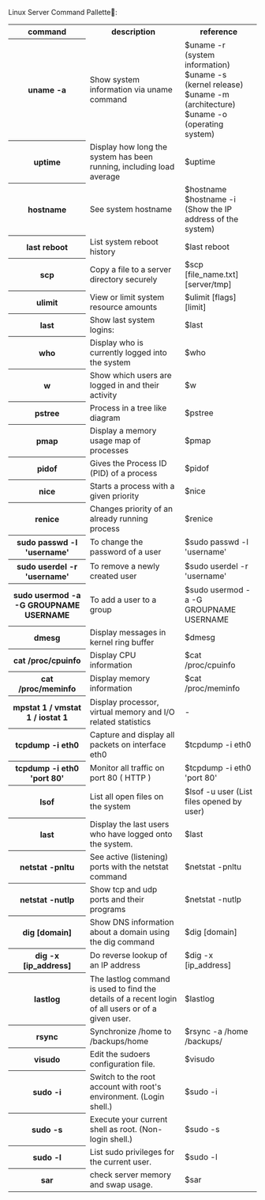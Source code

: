 Linux Server Command Pallette🌸:

<table style="width:100%" >

<tr>
<th>command</th>
<th>description <br /></th>
<th>reference <br /></th>
</tr>

<tr>
<th>uname -a</th>
<td>Show system information via uname command<br /></td>
<td>$uname -r (system information)<br />
$uname -s (kernel release)<br />
$uname -m (architecture)<br />
$uname -o (operating system)<br /></td>
</tr>

<tr>
<th>uptime</th>
<td>Display how long the system has been running, including load average<br /></td>
<td>$uptime<br /></td>
</tr>

<tr>
<th>hostname</th>
<td>See system hostname<br /></td>
<td>$hostname<br />
$hostname -i (Show the IP address of the system)<br />

</td>
</tr>

<tr>
<th>last reboot </th>
<td>List system reboot history<br /></td>
<td>$last reboot<br /></td>
</tr>

<tr>
<th>scp</th>
<td>Copy a file to a server directory securely<br /></td>
<td>$scp [file_name.txt] [server/tmp]<br /></td>
</tr>

<tr>
<th>ulimit</th>
<td>View or limit system resource amounts<br /></td>
<td>$ulimit [flags] [limit]<br /></td>
</tr>

<tr>
<th>last </th>
<td>Show last system logins:<br /></td>
<td>$last<br /></td>
</tr>

<tr>
<th>who </th>
<td>Display who is currently logged into the system<br /></td>
<td>$who<br /></td>
</tr>

<tr>
<th>w</th>
<td>Show which users are logged in and their activity<br /></td>
<td>$w<br /></td>
</tr>

<tr>
<th>pstree </th>
<td>Process in a tree like diagram<br /></td>
<td>$pstree<br /></td>
</tr>

<tr>
<th>pmap</th>
<td>Display a memory usage map of processes<br /></td>
<td>$pmap<br /></td>
</tr>

<tr>
<th>pidof</th>
<td>Gives the Process ID (PID) of a process<br /></td>
<td>$pidof<br /></td>
</tr>

<tr>
<th>nice</th>
<td>Starts a process with a given priority<br /></td>
<td>$nice<br /></td>
</tr>

<tr>
<th>renice</th>
<td>Changes priority of an already running process<br /></td>
<td>$renice<br /></td>
</tr>

<tr>
<th>sudo passwd -l 'username'</th>
<td>To change the password of a user<br /></td>
<td>$sudo passwd -l 'username'<br /></td>
</tr>

<tr>
<th>sudo userdel -r 'username'</th>
<td>To remove a newly created user<br /></td>
<td>$sudo userdel -r 'username'<br /></td>
</tr>

<tr>
<th>sudo usermod -a -G GROUPNAME USERNAME</th>
<td>To add a user to a group<br /></td>
<td>$sudo usermod -a -G GROUPNAME USERNAME<br /></td>
</tr>

<tr>
<th>dmesg</th>
<td>Display messages in kernel ring buffer<br /></td>
<td>$dmesg<br /></td>
</tr>

<tr>
<th>cat /proc/cpuinfo</th>
<td>Display CPU information<br /></td>
<td>$cat /proc/cpuinfo<br /></td>
</tr>

<tr>
<th>cat /proc/meminfo</th>
<td>Display memory information<br /></td>
<td>$cat /proc/meminfo<br /></td>
</tr>

<tr>
<th>mpstat 1 / vmstat 1 / iostat 1</th>
<td>Display processor, virtual memory and I/O related statistics<br /></td>
<td>-<br /></td>
</tr>

<tr>
<th>tcpdump -i eth0</th>
<td>Capture and display all packets on interface eth0<br /></td>
<td>$tcpdump -i eth0<br /></td>
</tr>

<tr>
<th>tcpdump -i eth0 'port 80'</th>
<td>Monitor all traffic on port 80 ( HTTP )<br /></td>
<td>$tcpdump -i eth0 'port 80'<br /></td>
</tr>

<tr>
<th>lsof</th>
<td>List all open files on the system<br /></td>
<td>$lsof -u user (List files opened by user)<br /></td>
</tr>

<tr>
<th>last</th>
<td>Display the last users who have logged onto the system.<br /></td>
<td>$last<br /></td>
</tr>

<tr>
<th>netstat -pnltu</th>
<td>See active (listening) ports with the netstat command<br /></td>
<td>$netstat -pnltu<br /></td>
</tr>

<tr>
<th>netstat -nutlp</th>
<td>Show tcp and udp ports and their programs<br /></td>
<td>$netstat -nutlp<br /></td>
</tr>

<tr>
<th>dig [domain] </th>
<td>Show DNS information about a domain using the dig command<br /></td>
<td>$dig [domain] <br /></td>
</tr>

<tr>
<th>dig -x [ip_address]</th>
<td>Do reverse lookup of an IP address<br /></td>
<td>$dig -x [ip_address]<br /></td>
</tr>

<tr>
<th>lastlog </th>
<td> The lastlog command is used to find the details of a recent login of all users or of a given user.<br /></td>
<td>$lastlog <br /></td>
</tr>

<tr>
<th>rsync </th>
<td>Synchronize /home to /backups/home<br /></td>
<td>$rsync -a /home /backups/ <br /></td>
</tr>

<tr>
<th>visudo </th>
<td>Edit the sudoers configuration file.<br /></td>
<td>$visudo <br /></td>
</tr>

<tr>
<th>sudo -i </th>
<td>Switch to the root account with root's environment. (Login shell.)<br /></td>
<td>$sudo -i<br /></td>
</tr>

<tr>
<th>sudo -s </th>
<td>Execute your current shell as root. (Non-login shell.)<br /></td>
<td>$sudo -s <br /></td>
</tr>

<tr>
<th>sudo -l </th>
<td>List sudo privileges for the current user.<br /></td>
<td>$sudo -l<br /></td>
</tr>

<tr>
<th>sar </th>
<td>check server memory and swap usage.<br /></td>
<td>$sar<br /></td>
</tr>
</table>